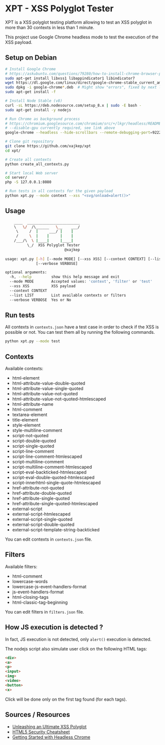 
# XPT - XSS Polyglot Tester

XPT is a XSS polyglot testing platform allowing to test an XSS polyglot in more than 30 contexts in less than 1 minute.

This project use Google Chrome headless mode to test the execution of the XSS payload.

## Setup on Debian

~~~sh
# Install Google Chrome
# https://askubuntu.com/questions/79280/how-to-install-chrome-browser-properly-via-command-line
sudo apt-get install libxss1 libappindicator1 libindicator7
wget https://dl.google.com/linux/direct/google-chrome-stable_current_amd64.deb
sudo dpkg -i google-chrome*.deb  # Might show "errors", fixed by next line
sudo apt-get install -f

# Install Node Stable (v8)
curl -sL https://deb.nodesource.com/setup_8.x | sudo -E bash -
sudo apt-get install -y nodejs

# Run Chrome as background process
# https://chromium.googlesource.com/chromium/src/+/lkgr/headless/README.md
# --disable-gpu currently required, see link above
google-chrome --headless --hide-scrollbars --remote-debugging-port=9222 --disable-gpu &

# Clone git repository
git clone https://github.com/xajkep/xpt
cd xpt/

# Create all contexts
python create_all_contexts.py

# Start local Web server 
cd server/
php -S 127.0.0.1:8080

# Run tests in all contexts for the given payload
python xpt.py --mode context --xss "<svg/onload=alert()>"
~~~

## Usage

~~~sh
    ____  ________________________
    \   \/  /\______   \__    ___/
     \     /  |     ___/ |    |   
     /     \  |    |     |    |   
    /___/\  \ |____|     |____|   
          \_/  XSS Polyglot Tester
                           @xajkep
    
usage: xpt.py [-h] [--mode MODE] [--xss XSS] [--context CONTEXT] [--list LIST]
              [--verbose VERBOSE]

optional arguments:
  -h, --help         show this help message and exit
  --mode MODE        Accepted values: 'context', 'filter' or 'test'
  --xss XSS          XSS payload
  --context CONTEXT
  --list LIST        List available contexts or filters
  --verbose VERBOSE  Yes or No

~~~

## Run tests

All contexts in `contexts.json` have a test case in order to check if the XSS is possible or not.
You can test them all by running the following commands.
~~~sh
python xpt.py --mode test
~~~

## Contexts

Available contexts:
 * html-element
 * html-attribute-value-double-quoted
 * html-attribute-value-single-quoted
 * html-attribute-value-not-quoted
 * html-attribute-value-not-quoted-htmlescaped
 * html-attribute-name
 * html-comment
 * textarea-element
 * title-element
 * style-element
 * style-multiline-comment
 * script-not-quoted
 * script-double-quoted
 * script-single-quoted
 * script-line-comment
 * script-line-comment-htmlescaped
 * script-multiline-comment
 * script-multiline-comment-htmlescaped
 * script-eval-backticked-htmlescaped
 * script-eval-double-quoted-htmlescaped
 * script-innerhtml-single-quote-htmlescaped
 * href-attribute-not-quoted
 * href-attribute-double-quoted
 * href-attribute-single-quoted
 * href-attribute-single-quoted-htmlescaped
 * external-script
 * external-script-htmlescaped
 * external-script-single-quoted
 * external-script-double-quoted
 * external-script-template-string-backticked

You can edit contexts in `contexts.json` file.

## Filters

Available filters:
 * html-comment
 * lowercase-words
 * lowercase-js-event-handlers-format
 * js-event-handlers-format
 * html-closing-tags
 * html-classic-tag-beginning

You can edit filters in `filters.json` file.

## How JS execution is detected ?

In fact, JS execution is not detected, only `alert()` execution is detected.

The nodejs script also simulate user click on the following HTML tags:
~~~html
<div>
<a>
<p>
<input>
<img>
<video>
<button>
<x>
~~~

Click will be done only on the first tag found (for each tags).

## Sources / Resources

 * [Unleashing an Ultimate XSS Polyglot](https://github.com/0xsobky/HackVault/wiki/Unleashing-an-Ultimate-XSS-Polyglot)
 * [HTML5 Security Cheatsheet](https://html5sec.org)
 * [Getting Started with Headless Chrome](https://developers.google.com/web/updates/2017/04/headless-chrome)